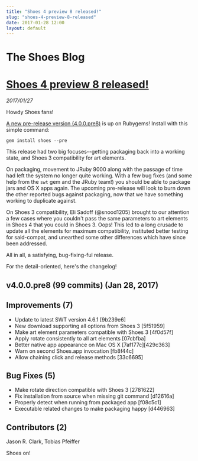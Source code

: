 ```yaml
---
title: "Shoes 4 preview 8 released!"
slug: "shoes-4-preview-8-released"
date: 2017-01-28 12:00
layout: default
---
```


<div class='jumbotron'>
  <h1>The Shoes Blog</h1>
</div>
<h1><a href="{{ post.url }}">Shoes 4 preview 8 released!</a></h1>
<em>2017/01/27</em>

Howdy Shoes fans!

[A new pre-release version
(4.0.0.pre8)](https://rubygems.org/gems/shoes/versions/4.0.0.pre8) is up on
Rubygems! Install with this simple command:

    gem install shoes --pre

This release had two big focuses--getting packaging back into a working state,
and Shoes 3 compatibility for art elements.

On packaging, movement to JRuby 9000 along with the passage of time had left
the system no longer quite working. With a few bug fixes (and some help from
the `swt` gem and the JRuby team!) you should be able to package jars and OS X
apps again. The upcoming pre-release will look to burn down the other reported
bugs against packaging, now that we have something working to duplicate
against.

On Shoes 3 compatibility, Eli Sadoff (@snood1205) brought to our attention a
few cases where you couldn't pass the same parameters to art elements in Shoes
4 that you could in Shoes 3. Oops! This led to a long crusade to update all the
elements for maximum compatibility, instituted better testing for said-compat,
and unearthed some other differences which have since been addressed.

All in all, a satisfying, bug-fixing-ful release.

For the detail-oriented, here's the changelog!

v4.0.0.pre8 (99 commits) (Jan 28, 2017)
---------------------------------------------

Improvements (7)
-----------------

* Update to latest SWT version 4.6.1 [9b239e6]
* New download supporting all options from Shoes 3 [5f51959]
* Make art element parameters compatible with Shoes 3 [4f0d57f]
* Apply rotate consistently to all art elements [07cbfba]
* Better native app appearance on Mac OS X [7af177c][429c363]
* Warn on second Shoes.app invocation [fb8f44c]
* Allow chaining click and release methods [33c6695]

Bug Fixes (5)
-------------

* Make rotate direction compatible with Shoes 3 [2781622]
* Fix installation from source when missing git command [d12616a]
* Properly detect when running from packaged app [f08c5c1]
* Executable related changes to make packaging happy [d446963]

Contributors (2)
----------------

Jason R. Clark, Tobias Pfeiffer

Shoes on!
